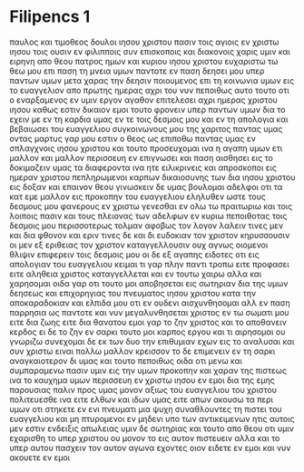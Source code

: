 # Filipencs 1
παυλος και τιμοθεος δουλοι ιησου χριστου πασιν τοις αγιοις εν χριστω ιησου τοις ουσιν εν φιλιπποις συν επισκοποις και διακονοις
χαρις υμιν και ειρηνη απο θεου πατρος ημων και κυριου ιησου χριστου 
ευχαριστω τω θεω μου επι παση τη μνεια υμων
παντοτε εν παση δεησει μου υπερ παντων υμων μετα χαρας την δεησιν ποιουμενος
επι τη κοινωνια υμων εις το ευαγγελιον απο πρωτης ημερας αχρι του νυν 
πεποιθως αυτο τουτο οτι ο εναρξαμενος εν υμιν εργον αγαθον επιτελεσει αχρι ημερας χριστου ιησου
καθως εστιν δικαιον εμοι τουτο φρονειν υπερ παντων υμων δια το εχειν με εν τη καρδια υμας εν τε τοις δεσμοις μου και εν τη απολογια και βεβαιωσει του ευαγγελιου συγκοινωνους μου της χαριτος παντας υμας οντας
μαρτυς γαρ μου εστιν ο θεος ως επιποθω παντας υμας εν σπλαγχνοις ιησου χριστου
και τουτο προσευχομαι ινα η αγαπη υμων ετι μαλλον και μαλλον περισσευη εν επιγνωσει και παση αισθησει
εις το δοκιμαζειν υμας τα διαφεροντα ινα ητε ειλικρινεις και απροσκοποι εις ημεραν χριστου
πεπληρωμενοι καρπων δικαιοσυνης των δια ιησου χριστου εις δοξαν και επαινον θεου
γινωσκειν δε υμας βουλομαι αδελφοι οτι τα κατ εμε μαλλον εις προκοπην του ευαγγελιου εληλυθεν
ωστε τους δεσμους μου φανερους εν χριστω γενεσθαι εν ολω τω πραιτωριω και τοις λοιποις πασιν
και τους πλειονας των αδελφων εν κυριω πεποιθοτας τοις δεσμοις μου περισσοτερως τολμαν αφοβως τον λογον λαλειν
τινες μεν και δια φθονον και εριν τινες δε και δι ευδοκιαν τον χριστον κηρυσσουσιν
οι μεν εξ εριθειας τον χριστον καταγγελλουσιν ουχ αγνως οιομενοι θλιψιν επιφερειν τοις δεσμοις μου
οι δε εξ αγαπης ειδοτες οτι εις απολογιαν του ευαγγελιου κειμαι
τι γαρ πλην παντι τροπω ειτε προφασει ειτε αληθεια χριστος καταγγελλεται και εν τουτω χαιρω αλλα και χαρησομαι
οιδα γαρ οτι τουτο μοι αποβησεται εις σωτηριαν δια της υμων δεησεως και επιχορηγιας του πνευματος ιησου χριστου
κατα την αποκαραδοκιαν και ελπιδα μου οτι εν ουδενι αισχυνθησομαι αλλ εν παση παρρησια ως παντοτε και νυν μεγαλυνθησεται χριστος εν τω σωματι μου ειτε δια ζωης ειτε δια θανατου
εμοι γαρ το ζην χριστος και το αποθανειν κερδος
ει δε το ζην εν σαρκι τουτο μοι καρπος εργου και τι αιρησομαι ου γνωριζω 
συνεχομαι δε εκ των δυο την επιθυμιαν εχων εις το αναλυσαι και συν χριστω ειναι πολλω μαλλον κρεισσον
το δε επιμενειν εν τη σαρκι αναγκαιοτερον δι υμας
και τουτο πεποιθως οιδα οτι μενω και συμπαραμενω πασιν υμιν εις την υμων προκοπην και χαραν της πιστεως
ινα το καυχημα υμων περισσευη εν χριστω ιησου εν εμοι δια της εμης παρουσιας παλιν προς υμας
μονον αξιως του ευαγγελιου του χριστου πολιτευεσθε ινα ειτε ελθων και ιδων υμας ειτε απων ακουσω τα περι υμων οτι στηκετε εν ενι πνευματι μια ψυχη συναθλουντες τη πιστει του ευαγγελιου
και μη πτυρομενοι εν μηδενι υπο των αντικειμενων ητις αυτοις μεν εστιν ενδειξις απωλειας υμιν δε σωτηριας και τουτο απο θεου
οτι υμιν εχαρισθη το υπερ χριστου ου μονον το εις αυτον πιστευειν αλλα και το υπερ αυτου πασχειν
τον αυτον αγωνα εχοντες οιον ειδετε εν εμοι και νυν ακουετε εν εμοι
